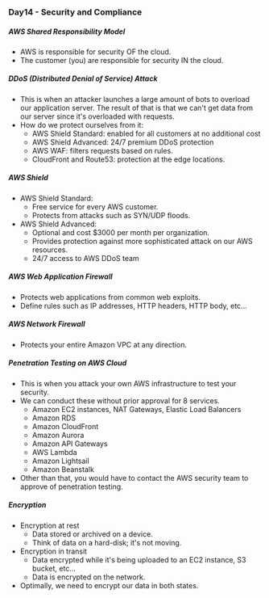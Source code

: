 ### Day14 - Security and Compliance


##### AWS Shared Responsibility Model
- AWS is responsible for security OF the cloud.
- The customer (you) are responsible for security IN the cloud.

##### DDoS (Distributed Denial of Service) Attack
- This is when an attacker launches a large amount of bots to overload our application server. The result of that is that we can't get data from our server since it's overloaded with requests.
- How do we protect ourselves from it:
  - AWS Shield Standard: enabled for all customers at no additional cost
  - AWS Shield Advanced: 24/7 premium DDoS protection
  - AWS WAF: filters requests based on rules.
  - CloudFront and Route53: protection at the edge locations.

##### AWS Shield
- AWS Shield Standard:
  - Free service for every AWS customer.
  - Protects from attacks such as SYN/UDP floods.
- AWS Shield Advanced:
  - Optional and cost $3000 per month per organization.
  - Provides protection against more sophisticated attack on our AWS resources.
  - 24/7 access to AWS DDoS team

##### AWS Web Application Firewall
- Protects web applications from common web exploits.
- Define rules such as IP addresses, HTTP headers, HTTP body, etc...

##### AWS Network Firewall
- Protects your entire Amazon VPC at any direction.

##### Penetration Testing on AWS Cloud
- This is when you attack your own AWS infrastructure to test your security.
- We can conduct these without prior approval for 8 services.
  - Amazon EC2 instances, NAT Gateways, Elastic Load Balancers
  - Amazon RDS
  - Amazon CloudFront
  - Amazon Aurora
  - Amazon API Gateways
  - AWS Lambda
  - Amazon Lightsail
  - Amazon Beanstalk
- Other than that, you would have to contact the AWS security team to approve of penetration testing.

##### Encryption
- Encryption at rest
  - Data stored or archived on a device.
  - Think of data on a hard-disk; it's not moving.
- Encryption in transit
  - Data encrypted while it's being uploaded to an EC2 instance, S3 bucket, etc...
  - Data is encrypted on the network.
- Optimally, we need to encrypt our data in both states.